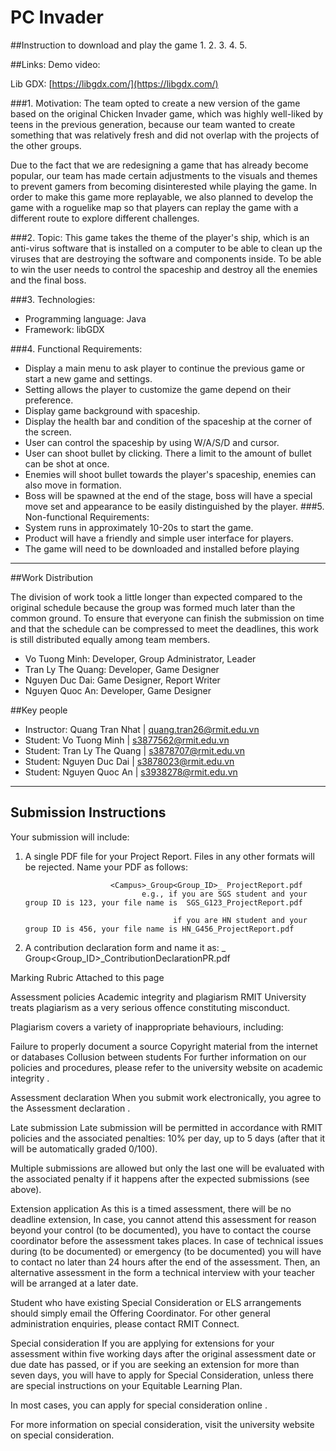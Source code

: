 # PC Invader
##Instruction to download and play the game
1.
2.
3.
4.
5.

##Links:
Demo video:

Lib GDX: [https://libgdx.com/](https://libgdx.com/)


###1. Motivation:
The team opted to create a new version of the game based on the original
Chicken Invader game, which was highly well-liked by teens in the previous generation,
because our team wanted to create something that was relatively fresh and did not overlap
with the projects of the other groups.

Due to the fact that we are redesigning a game that has already become popular, our team has made certain adjustments
to the visuals and themes to prevent gamers from becoming disinterested while playing the game. In order to make this
game more replayable, we also planned to develop the game with a roguelike map so that players can replay the game with
a different route to explore different challenges.

###2. Topic:
This game takes the theme of the player's ship, which is an anti-virus software that is installed on a computer to be
able to clean up the viruses that are destroying the software and components inside. To be able to win the user needs to
control the spaceship and destroy all the enemies and the final boss.

###3. Technologies:
* Programming language: Java
* Framework: libGDX

###4. Functional Requirements:
- Display a main menu to ask player to continue the previous game or start a new game and settings.
- Setting allows the player to customize the game depend on their preference.
- Display game background with spaceship.
- Display the health bar and condition of the spaceship at the corner of the screen.
- User can control the spaceship by using W/A/S/D and cursor.
- User can shoot bullet by clicking. There a limit to the amount of bullet can be shot at once.
- Enemies will shoot bullet towards the player's spaceship, enemies can also move in formation.
- Boss will be spawned at the end of the stage, boss will have a special move set and appearance to be easily distinguished by the player.
###5. Non-functional Requirements:
- System runs in approximately 10-20s to start the game. 
- Product will have a friendly and simple user interface for players. 
- The game will need to be downloaded and installed before playing
---
##Work Distribution

The division of work took a little longer than expected compared to the original schedule because the group was formed
much later than the common ground. To ensure that everyone can finish the submission on time and that the schedule can
be compressed to meet the deadlines, this work is still distributed equally among team members.

- Vo Tuong Minh: Developer, Group Administrator, Leader
- Tran Ly The Quang: Developer, Game Designer
- Nguyen Duc Dai: Game Designer, Report Writer
- Nguyen Quoc An: Developer, Game Designer

##Key people
- Instructor: Quang Tran Nhat | [quang.tran26@rmit.edu.vn](quang.tran26@rmit.edu.vn)
- Student: Vo Tuong Minh | [s3877562@rmit.edu.vn](s3877562@rmit.edu.vn)
- Student: Tran Ly The Quang | [s3878707@rmit.edu.vn](s3878707@rmit.edu.vn)
- Student: Nguyen Duc Dai | [s3878023@rmit.edu.vn](s3878023@rmit.edu.vn)
- Student: Nguyen Quoc An | [s3938278@rmit.edu.vn](s3938278@rmit.edu.vn)

---
## Submission Instructions
Your submission will include:

1. A single PDF file for your Project Report. Files in any other formats will be rejected. Name your PDF as follows:

                          <Campus>_Group<Group_ID>_ ProjectReport.pdf
                                 e.g., if you are SGS student and your group ID is 123, your file name is  SGS_G123_ProjectReport.pdf

                                        if you are HN student and your group ID is 456, your file name is HN_G456_ProjectReport.pdf

2. A contribution declaration form and name it as: <Campus>_ Group<Group_ID>_ContributionDeclarationPR.pdf

Marking Rubric
Attached to this page

Assessment policies
Academic integrity and plagiarism
RMIT University treats plagiarism as a very serious offence constituting misconduct.

Plagiarism covers a variety of inappropriate behaviours, including:

Failure to properly document a source
Copyright material from the internet or databases
Collusion between students
For further information on our policies and procedures, please refer to the  university website on academic integrity .

Assessment declaration
When you submit work electronically, you agree to the  Assessment declaration  .

Late submission
Late submission will be permitted in accordance with RMIT policies and the associated penalties: 10% per day, up to 5 days (after that it will be automatically graded 0/100).

Multiple submissions are allowed but only the last one will be evaluated with the associated penalty if it happens after the expected submissions (see above).

Extension application
As this is a timed assessment, there will be no deadline extension, In case, you cannot attend this assessment for reason beyond your control (to be documented), you have to contact the course coordinator before the assessment takes places. In case of technical issues during (to be documented) or emergency (to be documented) you will have to contact no later than 24 hours after the end of the assessment. Then, an alternative assessment in the form a technical interview with your teacher will be arranged at a later date.

Student who have existing Special Consideration or ELS arrangements should simply email the Offering Coordinator. For other general administration enquiries, please contact   RMIT Connect.

Special consideration
If you are applying for extensions for your assessment within five working days after the original assessment date or due date has passed, or if you are seeking an extension for more than seven days, you will have to apply for Special Consideration, unless there are special instructions on your Equitable Learning Plan.

In most cases, you can apply for  special consideration online .

For more information on special consideration, visit the  university website on special consideration.



    

